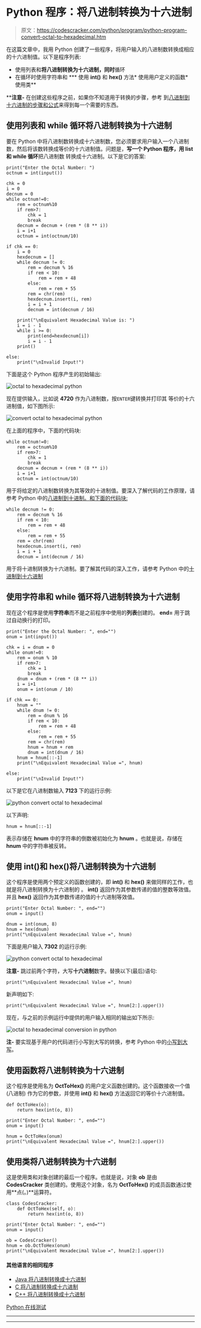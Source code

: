 # Python 程序：将八进制转换为十六进制

> 原文：<https://codescracker.com/python/program/python-program-convert-octal-to-hexadecimal.htm>

在这篇文章中，我用 Python 创建了一些程序，将用户输入的八进制数转换成相应的十六进制值。以下是程序列表:

*   使用列表和**将八进制转换为十六进制，同时**循环
*   在循环时使用字符串和
***   使用 **int()** 和 **hex()** 方法*   使用用户定义的函数*   使用类**

 ****注意-** 在创建这些程序之前，如果你不知道用于转换的步骤，参考 到[八进制到十六进制的步骤和公式](/computer-fundamental/octal-to-hexadecimal.htm)来得到每一个需要的东西。

## 使用列表和 while 循环将八进制转换为十六进制

要在 Python 中将八进制数转换成十六进制数，您必须要求用户输入一个八进制数，然后将该数转换成等价的十六进制值。问题是，**写一个 Python 程序，用 list 和 while 循环**把八进制数 转换成十六进制。以下是它的答案:

```
print("Enter the Octal Number: ")
octnum = int(input())

chk = 0
i = 0
decnum = 0
while octnum!=0:
    rem = octnum%10
    if rem>7:
        chk = 1
        break
    decnum = decnum + (rem * (8 ** i))
    i = i+1
    octnum = int(octnum/10)

if chk == 0:
    i = 0
    hexdecnum = []
    while decnum != 0:
        rem = decnum % 16
        if rem < 10:
            rem = rem + 48
        else:
            rem = rem + 55
        rem = chr(rem)
        hexdecnum.insert(i, rem)
        i = i + 1
        decnum = int(decnum / 16)

    print("\nEquivalent Hexadecimal Value is: ")
    i = i - 1
    while i >= 0:
        print(end=hexdecnum[i])
        i = i - 1
    print()

else:
    print("\nInvalid Input!")
```

下面是这个 Python 程序产生的初始输出:

![octal to hexadecimal python](img/44b8d535fa81e2113e278bd28fae82c7.png)

现在提供输入，比如说 **4720** 作为八进制数，按`ENTER`键转换并打印其 等价的十六进制值，如下图所示:

![convert octal to hexadecimal python](img/271ccfcc0f340e3a0e8ddfbeb84f4d77.png)

在上面的程序中，下面的代码块:

```
while octnum!=0:
    rem = octnum%10
    if rem>7:
        chk = 1
        break
    decnum = decnum + (rem * (8 ** i))
    i = i+1
    octnum = int(octnum/10)
```

用于将给定的八进制数转换为其等效的十进制值。要深入了解代码的工作原理，请参考 Python 中的[八进制到十进制。和下面的代码块:](/python/program/python-program-convert-octal-to-decimal.htm)

```
while decnum != 0:
    rem = decnum % 16
    if rem < 10:
        rem = rem + 48
    else:
        rem = rem + 55
    rem = chr(rem)
    hexdecnum.insert(i, rem)
    i = i + 1
    decnum = int(decnum / 16)
```

用于将十进制转换为十六进制。要了解其代码的深入工作，请参考 Python 中的[十进制到十六进制](/computer-fundamental/decimal-to-hexadecimal.htm)

## 使用字符串和 while 循环将八进制转换为十六进制

现在这个程序是使用**字符串**而不是之前程序中使用的**列表**创建的。 **end=** 用于跳过自动换行的打印。

```
print("Enter the Octal Number: ", end="")
onum = int(input())

chk = i = dnum = 0
while onum!=0:
    rem = onum % 10
    if rem>7:
        chk = 1
        break
    dnum = dnum + (rem * (8 ** i))
    i = i+1
    onum = int(onum / 10)

if chk == 0:
    hnum = ""
    while dnum != 0:
        rem = dnum % 16
        if rem < 10:
            rem = rem + 48
        else:
            rem = rem + 55
        rem = chr(rem)
        hnum = hnum + rem
        dnum = int(dnum / 16)
    hnum = hnum[::-1]
    print("\nEquivalent Hexadecimal Value =", hnum)

else:
    print("\nInvalid Input!")
```

以下是它在八进制数输入 **7123** 下的运行示例:

![python convert octal to hexadecimal](img/16f6bc53a0ab25313ce6bddb4e15e6c3.png)

以下声明:

```
hnum = hnum[::-1]
```

表示存储在 **hnum** 中的字符串的倒数被初始化为 **hnum** 。也就是说，存储在 **hnum** 中的字符串被反转。

## 使用 int()和 hex()将八进制转换为十六进制

这个程序是使用两个预定义的函数创建的，即 **int()** 和 **hex()** 来做同样的工作，也就是将八进制转换为十六进制的 。 **int()** 返回作为其参数传递的值的整数等效值。并且 **hex()** 返回作为其参数传递的值的十六进制等效值。

```
print("Enter Octal Number: ", end="")
onum = input()

dnum = int(onum, 8)
hnum = hex(dnum)
print("\nEquivalent Hexadecimal Value =", hnum)
```

下面是用户输入 **7302** 的运行示例:

![python convert octal to hexadecimal](img/3bfd439282fdf80a72457129f19b8d5d.png)

**注意-** 跳过前两个字符，大写**十六进制**数字。替换以下(最后)语句:

```
print("\nEquivalent Hexadecimal Value =", hnum)
```

新声明如下:

```
print("\nEquivalent Hexadecimal Value =", hnum[2:].upper())
```

现在，与之前的示例运行中提供的用户输入相同的输出如下所示:

![octal to hexadecimal conversion in python](img/89b13cd520f2851a555d9944cee671c3.png)

**注-** 要实现基于用户的代码进行小写到大写的转换，参考 Python 中的[小写到大写](/python/program/python-program-convert-lowercase-to-uppercase.htm)。

## 使用函数将八进制转换为十六进制

这个程序是使用名为 **OctToHex()** 的用户定义函数创建的。这个函数接收一个值(八进制) 作为它的参数，并使用 **int()** 和 **hex()** 方法返回它的等价十六进制值。

```
def OctToHex(o):
    return hex(int(o, 8))

print("Enter Octal Number: ", end="")
onum = input()

hnum = OctToHex(onum)
print("\nEquivalent Hexadecimal Value =", hnum[2:].upper())
```

## 使用类将八进制转换为十六进制

这是使用类和对象创建的最后一个程序。也就是说，对象 **ob** 是由 **CodesCracker** 类创建的。使用这个对象，名为 **OctToHex()** 的成员函数通过使用**点(。)**运算符。

```
class CodesCracker:
    def OctToHex(self, o):
        return hex(int(o, 8))

print("Enter Octal Number: ", end="")
onum = input()

ob = CodesCracker()
hnum = ob.OctToHex(onum)
print("\nEquivalent Hexadecimal Value =", hnum[2:].upper())
```

#### 其他语言的相同程序

*   [Java 将八进制转换成十六进制](/java/program/java-program-convert-octal-to-hexadecimal.htm)
*   [C 将八进制转换成十六进制](/c/program/c-program-convert-octal-to-hexadecimal.htm)
*   [C++ 将八进制转换成十六进制](/cpp/program/cpp-program-convert-octal-to-hexadecimal.htm)

[Python 在线测试](/exam/showtest.php?subid=10)

* * *

* * ***